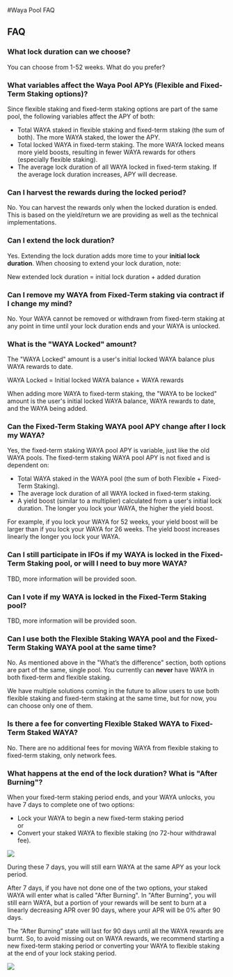 #Waya Pool FAQ

## FAQ

### What lock duration can we choose?

You can choose from 1-52 weeks. What do you prefer?

### What variables affect the Waya Pool APYs (Flexible and Fixed-Term Staking options)?

Since flexible staking and fixed-term staking options are part of the same pool, the following variables affect the APY of both:

* Total WAYA staked in flexible staking and fixed-term staking (the sum of both). The more WAYA staked, the lower the APY.
* Total locked WAYA in fixed-term staking. The more WAYA locked means more yield boosts, resulting in fewer WAYA rewards for others (especially flexible staking).
* The average lock duration of all WAYA locked in fixed-term staking. If the average lock duration increases, APY will decrease.

### Can I harvest the rewards during the locked period?

No. You can harvest the rewards only when the locked duration is ended. This is based on the yield/return we are providing as well as the technical implementations.

### Can I extend the lock duration?

Yes. Extending the lock duration adds more time to your **initial lock duration**. When choosing to extend your lock duration, note:

New extended lock duration = initial lock duration + added duration

### Can I remove my WAYA from Fixed-Term staking via contract if I change my mind?

No. Your WAYA cannot be removed or withdrawn from fixed-term staking at any point in time until your lock duration ends and your WAYA is unlocked.

### What is the "WAYA Locked" amount?

The "WAYA Locked" amount is a user's initial locked WAYA balance plus WAYA rewards to date.&#x20;

WAYA Locked = Initial locked WAYA balance + WAYA rewards

When adding more WAYA to fixed-term staking, the "WAYA to be locked" amount is the user's initial locked WAYA balance, WAYA rewards to date, and the WAYA being added.

### Can the Fixed-Term Staking WAYA pool APY change after I lock my WAYA?

Yes, the fixed-term staking WAYA pool APY is variable, just like the old WAYA pools. The fixed-term staking WAYA pool APY is not fixed and is dependent on:

* Total WAYA staked in the WAYA pool (the sum of both Flexible + Fixed-Term Staking).
* The average lock duration of all WAYA locked in fixed-term staking.
* A yield boost (similar to a multiplier) calculated from a user's initial lock duration. The longer you lock your WAYA, the higher the yield boost.

For example, if you lock your WAYA for 52 weeks, your yield boost will be larger than if you lock your WAYA for 26 weeks. The yield boost increases linearly the longer you lock your WAYA.

### Can I still participate in IFOs if my WAYA is locked in the Fixed-Term Staking pool, or will I need to buy more WAYA?

TBD, more information will be provided soon.

### Can I vote if my WAYA is locked in the Fixed-Term Staking pool?

TBD, more information will be provided soon.

### Can I use both the Flexible Staking WAYA pool and the Fixed-Term Staking WAYA pool at the same time?

No. As mentioned above in the "What’s the difference" section, both options are part of the same, single pool. You currently can **never** have WAYA in both fixed-term and flexible staking.

We have multiple solutions coming in the future to allow users to use both flexible staking and fixed-term staking at the same time, but for now, you can choose only one of them.

### Is there a fee for converting Flexible Staked WAYA to Fixed-Term Staked WAYA?

No. There are no additional fees for moving WAYA from flexible staking to fixed-term staking, only network fees.

### What happens at the end of the lock duration? What is "After Burning"?

When your fixed-term staking period ends, and your WAYA unlocks, you have 7 days to complete one of two options:

* Lock your WAYA to begin a new fixed-term staking period\
  or
* Convert your staked WAYA to flexible staking (no 72-hour withdrawal fee).

![](../../../.gitbook/assets/waya-pool-lock-end.png)

During these 7 days, you will still earn WAYA at the same APY as your lock period.

After 7 days, if you have not done one of the two options, your staked WAYA will enter what is called "After Burning". In "After Burning", you will still earn WAYA, but a portion of your rewards will be sent to burn at a linearly decreasing APR over 90 days, where your APR will be 0% after 90 days.

The “After Burning” state will last for 90 days until all the WAYA rewards are burnt. So, to avoid missing out on WAYA rewards, we recommend starting a new fixed-term staking period or converting your WAYA to flexible staking at the end of your lock staking period.

![](<../../../.gitbook/assets/waya-pool-lock-burn (1).png>)
